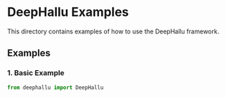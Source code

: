 # DeepHallu Examples

This directory contains examples of how to use the DeepHallu framework.

## Examples

### 1. Basic Example

```python
from deephallu import DeepHallu
```
